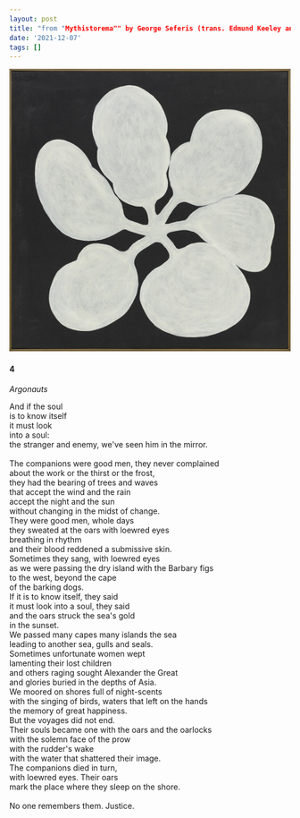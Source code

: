 ```yaml
---
layout: post
title: "from "Mythistorema"" by George Seferis (trans. Edmund Keeley and Philip Sherrard)
date: '2021-12-07'
tags: []
---
```


![bliss](/assets/seferis.png)

<p><h4>4</h4></p>
<p><em>Argonauts</em>
	<p>And if the soul<br>
		is to know itself<br>
		it must look<br>
		into a soul:<br>
		the stranger and enemy, we've seen him in the mirror.<br>
<br>
		The companions were good men, they never complained<br>
		about the work or the thirst or the frost,<br>
		they had the bearing of trees and waves<br>
		that accept the wind and the rain<br>
		accept the night and the sun <br>
		without changing in the midst of change. <br>
		They were good men, whole days <br>
		they sweated at the oars with loewred eyes<br>
		breathing in rhythm<br>
		and their blood reddened a submissive skin.<br>
		Sometimes they sang, with loewred eyes<br>
		as we were passing the dry island with the Barbary figs<br>
		to the west, beyond the cape<br>
		of the barking dogs.<br>
		If it is to know itself, they said<br>
		it must look into a soul, they said<br>
		and the oars struck the sea's gold<br>
		in the sunset.<br>
		We passed many capes many islands the sea<br>
		leading to another sea, gulls and seals. <br>
		Sometimes unfortunate women wept<br>
		lamenting their lost children<br>
		and others raging sought Alexander the Great<br>
		and glories buried in the depths of Asia. <br>
		We moored on shores full of night-scents<br>
		with the singing of birds, waters that left on the hands<br>
		the memory of great happiness.<br>
		But the voyages did not end.<br>
		Their souls became one with the oars and the oarlocks<br>
		with the solemn face of the prow<br>
		with the rudder's wake<br>
		with the water that shattered their image.<br>
		The companions died in turn, <br>
		with loewred eyes. Their oars<br>
		mark the place where they sleep on the shore.<br>
<br>
		No one remembers them. Justice.</p>